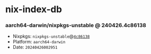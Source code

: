 # nix-index-db
### aarch64-darwin/nixpkgs-unstable @ 240426.4c86138
- Nixpkgs: `nixpkgs-unstable`@[`4c86138`](https://github.com/NixOS/nixpkgs/commit/4c86138ce486d601d956a165e2f7a0fc029a03c1)
- Platform: `aarch64-darwin`
- Date: `20240426002951`
